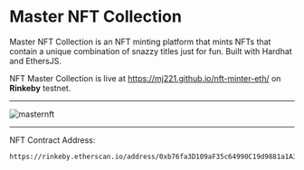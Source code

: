 # Master NFT Collection

Master NFT Collection is an NFT minting platform that mints NFTs that contain a unique combination of snazzy titles just for fun. Built with Hardhat and EthersJS. 

NFT Master Collection is live at https://mj221.github.io/nft-minter-eth/ on <b>Rinkeby</b> testnet.
<hr/>

![masternft](https://user-images.githubusercontent.com/50122869/159505380-aa5b25ff-6c62-4563-b3f8-78dd0a8b3df3.gif)


<hr/>

NFT Contract Address:
```
https://rinkeby.etherscan.io/address/0xb76fa3D109aF35c64990C19d9881a1A3e036DB69
```
